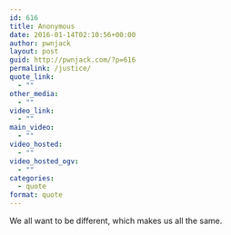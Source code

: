 ```yaml
---
id: 616
title: Anonymous
date: 2016-01-14T02:10:56+00:00
author: pwnjack
layout: post
guid: http://pwnjack.com/?p=616
permalink: /justice/
quote_link:
  - ""
other_media:
  - ""
video_link:
  - ""
main_video:
  - ""
video_hosted:
  - ""
video_hosted_ogv:
  - ""
categories:
  - quote
format: quote
---
```

We all want to be different, which makes us all the same.
